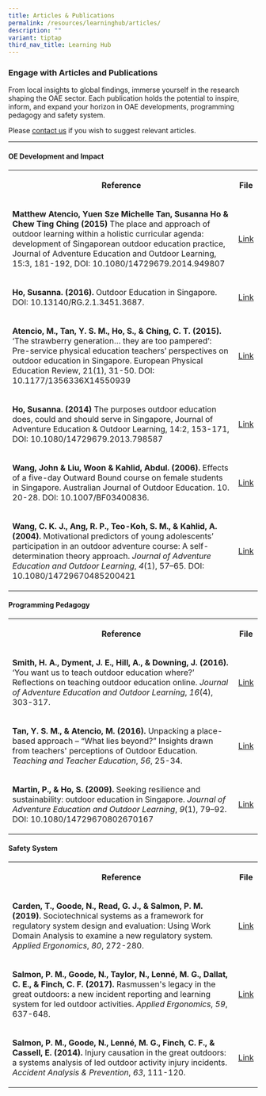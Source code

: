 ```yaml
---
title: Articles & Publications
permalink: /resources/learninghub/articles/
description: ""
variant: tiptap
third_nav_title: Learning Hub
---
```

<h3><strong>Engage with Articles and Publications</strong></h3>
<p>From local insights to global findings, immerse yourself in the research
shaping the OAE sector. Each publication holds the potential to inspire,
inform, and expand your horizon in OAE developments, programming pedagogy
and safety system.</p>
<p>Please <a href="/contact-us/" rel="noopener noreferrer nofollow" target="_blank">contact us</a> if
you wish to suggest relevant articles.</p>
<hr>
<h4>OE Development and Impact</h4>
<table style="minWidth: 50px">
<colgroup>
<col>
<col>
</colgroup>
<tbody>
<tr>
<th rowspan="1" colspan="1">
<p>Reference</p>
</th>
<th rowspan="1" colspan="1">
<p>File</p>
</th>
</tr>
<tr>
<td rowspan="1" colspan="1">
<p><strong>Matthew Atencio, Yuen Sze Michelle Tan, Susanna Ho &amp; Chew Ting Ching (2015)</strong> The
place and approach of outdoor learning within a holistic curricular agenda:
development of Singaporean outdoor education practice, Journal of Adventure
Education and Outdoor Learning, 15:3, 181-192, DOI: 10.1080/14729679.2014.949807</p>
</td>
<td rowspan="1" colspan="1">
<p><a href="https://doi.org/10.1080/14729679.2014.949807" rel="noopener noreferrer nofollow" target="_blank">Link</a>
</p>
</td>
</tr>
<tr>
<td rowspan="1" colspan="1">
<p><strong>Ho, Susanna. (2016). </strong>Outdoor Education in Singapore.
DOI: 10.13140/RG.2.1.3451.3687.</p>
</td>
<td rowspan="1" colspan="1">
<p><a href="http://dx.doi.org/10.13140/RG.2.1.3451.3687" rel="noopener noreferrer nofollow" target="_blank">Link</a>
</p>
</td>
</tr>
<tr>
<td rowspan="1" colspan="1">
<p><strong>Atencio, M., Tan, Y. S. M., Ho, S., &amp; Ching, C. T. (2015).</strong> ‘The
strawberry generation… they are too pampered’: Pre-service physical education
teachers’ perspectives on outdoor education in Singapore. European Physical
Education Review, 21(1), 31-50. DOI: 10.1177/1356336X14550939</p>
</td>
<td rowspan="1" colspan="1">
<p><a href="https://doi.org/10.1177/1356336X14550939" rel="noopener noreferrer nofollow" target="_blank">Link</a>
</p>
</td>
</tr>
<tr>
<td rowspan="1" colspan="1">
<p><strong>Ho, Susanna. (2014)</strong> The purposes outdoor education does,
could and should serve in Singapore, Journal of Adventure Education &amp;
Outdoor Learning, 14:2, 153-171, DOI: 10.1080/14729679.2013.798587</p>
</td>
<td rowspan="1" colspan="1">
<p><a href="https://doi.org/10.1080/14729679.2013.798587" rel="noopener noreferrer nofollow" target="_blank">Link</a>
</p>
</td>
</tr>
<tr>
<td rowspan="1" colspan="1">
<p><strong>Wang, John &amp; Liu, Woon &amp; Kahlid, Abdul. (2006).</strong> Effects
of a five-day Outward Bound course on female students in Singapore. Australian
Journal of Outdoor Education. 10. 20-28. DOI: 10.1007/BF03400836.</p>
</td>
<td rowspan="1" colspan="1">
<p><a href="https://link.springer.com/article/10.1007/BF03400836" rel="noopener noreferrer nofollow" target="_blank">Link</a>
</p>
</td>
</tr>
<tr>
<td rowspan="1" colspan="1">
<p><strong>Wang, C. K. J., Ang, R. P., Teo-Koh, S. M., &amp; Kahlid, A. (2004).</strong> Motivational
predictors of young adolescents’ participation in an outdoor adventure
course: A self-determination theory approach. <em>Journal of Adventure Education and Outdoor Learning</em>, <em>4</em>(1),
57–65. DOI: 10.1080/14729670485200421</p>
</td>
<td rowspan="1" colspan="1">
<p><a href="https://doi.org/10.1080/14729670485200421" rel="noopener noreferrer nofollow" target="_blank">Link</a>
</p>
</td>
</tr>
</tbody>
</table>
<h4>Programming Pedagogy</h4>
<table style="minWidth: 50px">
<colgroup>
<col>
<col>
</colgroup>
<tbody>
<tr>
<th rowspan="1" colspan="1">
<p>Reference</p>
</th>
<th rowspan="1" colspan="1">
<p>File</p>
</th>
</tr>
<tr>
<td rowspan="1" colspan="1">
<p><strong>Smith, H. A., Dyment, J. E., Hill, A., &amp; Downing, J. (2016). </strong>‘You
want us to teach outdoor education where?’ Reflections on teaching outdoor
education online. <em>Journal of Adventure Education and Outdoor Learning</em>, <em>16</em>(4),
303-317.</p>
</td>
<td rowspan="1" colspan="1">
<p><a href="https://doi.org/10.1080/14729679.2016.1147966" rel="noopener noreferrer nofollow" target="_blank">Link</a>
</p>
</td>
</tr>
<tr>
<td rowspan="1" colspan="1">
<p><strong>Tan, Y. S. M., &amp; Atencio, M. (2016). </strong>Unpacking a
place-based approach – “What lies beyond?” Insights drawn from teachers'
perceptions of Outdoor Education. <em>Teaching and Teacher Education</em>, <em>56</em>,
25-34.</p>
</td>
<td rowspan="1" colspan="1">
<p><a href="https://doi.org/10.1016/j.tate.2016.02.001" rel="noopener noreferrer nofollow" target="_blank">Link</a>
</p>
</td>
</tr>
<tr>
<td rowspan="1" colspan="1">
<p><strong>Martin, P., &amp; Ho, S. (2009). </strong>Seeking resilience and
sustainability: outdoor education in Singapore. <em>Journal of Adventure Education and Outdoor Learning</em>, <em>9</em>(1),
79–92. DOI: 10.1080/14729670802670167</p>
</td>
<td rowspan="1" colspan="1">
<p><a href="https://doi.org/10.1080/14729670802670167" rel="noopener noreferrer nofollow" target="_blank">Link</a>
</p>
</td>
</tr>
</tbody>
</table>
<h4>Safety System</h4>
<table style="minWidth: 50px">
<colgroup>
<col>
<col>
</colgroup>
<tbody>
<tr>
<th rowspan="1" colspan="1">
<p>Reference</p>
</th>
<th rowspan="1" colspan="1">
<p>File</p>
</th>
</tr>
<tr>
<td rowspan="1" colspan="1">
<p><strong>Carden, T., Goode, N., Read, G. J., &amp; Salmon, P. M. (2019).</strong> Sociotechnical
systems as a framework for regulatory system design and evaluation: Using
Work Domain Analysis to examine a new regulatory system. <em>Applied Ergonomics</em>, <em>80</em>,
272-280.</p>
</td>
<td rowspan="1" colspan="1">
<p><a href="https://doi.org/10.1016/j.apergo.2017.02.019" rel="noopener noreferrer nofollow" target="_blank">Link</a>
</p>
</td>
</tr>
<tr>
<td rowspan="1" colspan="1">
<p><strong>Salmon, P. M., Goode, N., Taylor, N., Lenné, M. G., Dallat, C. E., &amp; Finch, C. F. (2017).</strong> Rasmussen's
legacy in the great outdoors: a new incident reporting and learning system
for led outdoor activities. <em>Applied Ergonomics</em>, <em>59</em>, 637-648.</p>
</td>
<td rowspan="1" colspan="1">
<p><a href="https://doi.org/10.1016/j.apergo.2015.07.017" rel="noopener noreferrer nofollow" target="_blank">Link</a>
</p>
</td>
</tr>
<tr>
<td rowspan="1" colspan="1">
<p><strong>Salmon, P. M., Goode, N., Lenné, M. G., Finch, C. F., &amp; Cassell, E. (2014).</strong> Injury
causation in the great outdoors: a systems analysis of led outdoor activity
injury incidents. <em>Accident Analysis &amp; Prevention</em>, <em>63</em>,
111-120.</p>
</td>
<td rowspan="1" colspan="1">
<p><a href="https://doi.org/10.1016/j.aap.2013.10.019" rel="noopener noreferrer nofollow" target="_blank">Link</a>
</p>
</td>
</tr>
</tbody>
</table>
<p></p>
